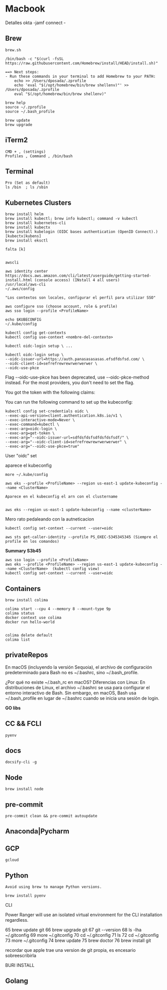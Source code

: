 # Macbook


Detalles okta -jamf connect -

## Brew

    brew.sh

    /bin/bash -c "$(curl -fsSL https://raw.githubusercontent.com/Homebrew/install/HEAD/install.sh)"

    ==> Next steps:
    - Run these commands in your terminal to add Homebrew to your PATH:
        echo >> /Users/dposada/.zprofile
        echo 'eval "$(/opt/homebrew/bin/brew shellenv)"' >> /Users/dposada/.zprofile
        eval "$(/opt/homebrew/bin/brew shellenv)"

    brew help
    source ~/.zprofile
    source ~/.bash_profile

    brew update
    brew upgrade


## iTerm2

    CMD + , (settings)
    Profiles , Command , /bin/bash

## Terminal

    Pro (Set as default)
    ls /bin  ; ls /sbin


## Kubernetes Clusters

    brew install helm
    brew install kubectl; brew info kubectl; command -v kubectl
    brew install kubernetes-cli
    brew install kubectx
    brew install kubelogin (OIDC bases authentication (OpenID Connect).)  [kubectx|kubens]
    brew install eksctl

    falta [k]


    awscli

    aws identity center
    https://docs.aws.amazon.com/cli/latest/userguide/getting-started-install.html (console access) (INstall 4 all users)
    /usr/local/aws-cli
    ~/.aws/config

    "Los contextos son locales, configurar el perfil para utilizar SSO"

    aws configure sso (choose account, role & profile)
    aws sso login --profile <ProfileName>

    echo $KUBECONFIG
    ~/.kube/config

    kubectl config get-contexts
    kubectl config use-context <nombre-del-contexto>

    kubectl oidc-login setup \ ...

    kubectl oidc-login setup \
    --oidc-issuer-url=https://auth.panasasasasas.efsdfdsfsd.com/ \
    --oidc-client-id=sefrefrewrewrwerwerwer \
    --oidc-use-pkce

Flag --oidc-use-pkce has been deprecated, use --oidc-pkce-method instead. For the most providers, you don't need to set the flag.

You got the token with the following claims:

You can run the following command to set up the kubeconfig:

    kubectl config set-credentials oidc \
    --exec-api-version=client.authentication.k8s.io/v1 \
    --exec-interactive-mode=Never \
    --exec-command=kubectl \
    --exec-arg=oidc-login \
    --exec-arg=get-token \
    --exec-arg="--oidc-issuer-url=sdfdsfdsfsdfdsfdsfsdf/" \
    --exec-arg="--oidc-client-id=sefrefrewrewrwerwerwer" \
    --exec-arg="--oidc-use-pkce=true"

User "oidc" set

aparece el kubeconfig

    more ~/.kube/config

    aws eks --profile <ProfileName> --region us-east-1 update-kubeconfig --name <ClusterName>

    Aparece en el kubeconfig el arn con el clustername 


    aws eks --region us-east-1 update-kubeconfig --name <clusterName>

Mero rato pedaleando con la autneticacion

    kubectl config set-context --current --user=oidc

    aws sts get-caller-identity --profile PS_OXEC-5345345345 (Siempre el profile en los comandos)

**Summary S3b45**

    aws sso login --profile <ProfileName>
    aws eks --profile <ProfileName> --region us-east-1 update-kubeconfig --name <ClusterName>  (kubectl config view)
    kubectl config set-context --current --user=oidc



## Containers

    brew install colima
    
    colima start --cpu 4 --memory 8 --mount-type 9p
    colima status
    docker context use colima
    docker run hello-world


    colima delete default
    colima list


## privateRepos

En macOS (incluyendo la versión Sequoia), el archivo de configuración predeterminado para Bash no es ~/.bashrc, sino ~/.bash_profile.

¿Por qué no existe ~/.bash_rc en macOS?
Diferencias con Linux: En distribuciones de Linux, el archivo ~/.bashrc se usa para configurar el entorno interactivo de Bash. Sin embargo, en macOS, Bash usa ~/.bash_profile en lugar de ~/.bashrc cuando se inicia una sesión de login.


**GO libs**

## CC && FCLI

    pyenv

## docs

    docsify-cli -g

## Node

    brew install node

## pre-commit

    pre-commit clean && pre-commit autoupdate

## Anaconda|Pycharm


## GCP

    gcloud


## Python

    Avoid using brew to manage Python versions.
    
    brew install pyenv

CLI

Power Ranger will use an isolated virtual environment for the CLI installation regardless.

65  brew update git
   66  brew upgrade git
   67  git --version
   68  ls -lha ~/.gitconfig
   69  more ~/.gitconfig
   70  cd ~/.gitconfig
   71  ls
   72  cd ~/.gitconfig
   73  more ~/.gitconfig
   74  brew update
   75  brew doctor
   76  brew install git


recordar que apple trae una version de git propia, es encesario sobreescribirla

BURI INSTALL



## Golang














